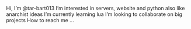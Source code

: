 Hi, I’m @tar-bart013
I’m interested in servers, website and python also like anarchist ideas
  I’m currently learning lua
  I’m looking to collaborate on big projects
  How to reach me ...

